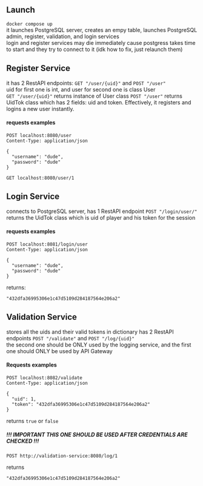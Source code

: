 ## Launch
```docker compose up```  
it launches PostgreSQL server, creates an empy table, launches PostgreSQL admin, register, validation, and login services  
login and register services may die immediately cause postgress takes time to start and they try to connect to it (idk how to fix, just relaunch them)  

## Register Service
it has 2 RestAPI endpoints: ```GET "/user/{uid}"``` and ```POST "/user"```  
uid for first one is int, and user for second one is class User  
```GET "/user/{uid}"``` returns instance of User class
```POST "/user"```  returns UidTok class which has 2 fields: uid and token. Effectively, it registers and logins a new user instantly.

#### requests examples
```
POST localhost:8080/user
Content-Type: application/json

{
  "username": "dude",
  "password": "dude"
}
```

```
GET localhost:8080/user/1
```

## Login Service
connects to PostgreSQL server, has 1 RestAPI endpoint ```POST "/login/user/"```  
returns the UidTok class which is uid of player and his token for the session

#### requests examples
```
POST localhost:8081/login/user
Content-Type: application/json

{
  "username": "dude",
  "password": "dude"
}
```
returns:
```
"432dfa36995306e1c47d5109d284187564e206a2"
```

## Validation Service
stores all the uids and their valid tokens in dictionary
has 2 RestAPI endpoints ```POST "/validate"``` and ```POST "/log/{uid}"```  
the second one should be ONLY used by the logging service, and the first one should ONLY be used by API Gateway  

#### Requests examples
```
POST localhost:8082/validate
Content-Type: application/json

{
  "uid": 1,
  "token": "432dfa36995306e1c47d5109d284187564e206a2"
}

```
returns ```true``` or ```false```


##### !!! IMPORTANT THIS ONE SHOULD BE USED AFTER CREDENTIALS ARE CHECKED !!!
```
POST http://validation-service:8080/log/1
```
returns
```
"432dfa36995306e1c47d5109d284187564e206a2"
```